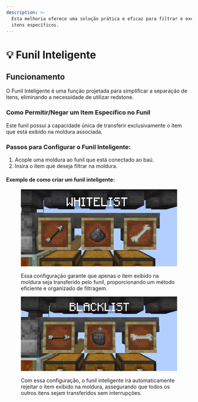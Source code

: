 ```yaml
---
description: >-
  Esta melhoria oferece uma solução prática e eficaz para filtrar e excluir
  itens específicos.
---
```


# 💡 Funil Inteligente

## **Funcionamento**

O Funil Inteligente é uma função projetada para simplificar a separação de itens, eliminando a necessidade de utilizar redstone.

### **Como Permitir/Negar um Item Específico no Funil**

Este funil possui a capacidade única de transferir exclusivamente o item que está exibido na moldura associada.

### **Passos para Configurar o Funil Inteligente:**

1. Acople uma moldura ao funil que está conectado ao baú.
2. Insira o item que deseja filtrar na moldura.

#### **Exemplo de como criar um funil inteligente:**

<figure><img src="../../.gitbook/assets/image (1) (1) (1) (1).png" alt=""><figcaption><p>Essa configuração garante que apenas o item exibido na moldura seja transferido pelo funil, proporcionando um método eficiente e organizado de filtragem.</p></figcaption></figure>

<figure><img src="../../.gitbook/assets/image (1) (1) (1) (1) (1).png" alt=""><figcaption><p>Com essa configuração, o funil inteligente irá automaticamente rejeitar o item exibido na moldura, assegurando que todos os outros itens sejam transferidos sem interrupções.</p></figcaption></figure>
